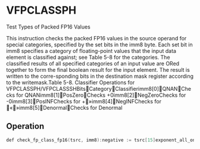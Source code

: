 # VFPCLASSPH

Test Types of Packed FP16 Values

This instruction checks the packed FP16 values in the source operand for special categories, specified by the set bits in the imm8 byte.
Each set bit in imm8 specifies a category of floating-point values that the input data element is classified against; see Table 5-8 for the categories.
The classified results of all specified categories of an input value are ORed together to form the final boolean result for the input element.
The result is written to the corre-sponding bits in the destination mask register according to the writemask.Table 5-8.
 Classifier Operations for VFPCLASSPH/VFPCLASSSHBitsCategoryClassifierimm8[0]QNANChecks for QNANimm8[1]PosZeroChecks +0imm8[2]NegZeroChecks for -0imm8[3]PosINFChecks for +»imm8[4]NegINFChecks for «»imm8[5]DenormalChecks for Denormal

## Operation

```C
def check_fp_class_fp16(tsrc, imm8):negative := tsrc[15]exponent_all_ones := (tsrc[14:10] == 0x1F)exponent_all_zeros := (tsrc[14:10] == 0)mantissa_all_zeros := (tsrc[9:0] == 0)zero := exponent_all_zeros and mantissa_all_zerossignaling_bit := tsrc[9]snan := exponent_all_ones and not(mantissa_all_zeros) and not(signaling_bit)qnan := exponent_all_ones and not(mantissa_all_zeros) and signaling_bitpositive_zero := not(negative) and zeronegative_zero := negative and zeropositive_infinity := not(negative) and exponent_all_ones and mantissa_all_zerosnegative_infinity := negative and exponent_all_ones and mantissa_all_zerosdenormal := exponent_all_zeros and not(mantissa_all_zeros)finite_negative := negative and not(exponent_all_ones) and not(zero)return (imm8[0] and qnan) OR(imm8[1] and positive_zero) OR(imm8[2] and negative_zero) OR(imm8[3] and positive_infinity) OR(imm8[4] and negative_infinity) OR(imm8[5] and denormal) OR(imm8[6] and finite_negative) OR(imm8[7] and snan)VFPCLASSPH dest{k2}, src, imm8VL = 128, 256 or 512KL := VL/16FOR i := 0 to KL-1:IF k2[i] or *no writemask*:IF SRC is memory and (EVEX.b = 1):tsrc := SRC.fp16[0]ELSE:tsrc := SRC.fp16[i]DEST.bit[i] := check_fp_class_fp16(tsrc, imm8)ELSE:DEST.bit[i] := 0DEST[MAXKL-1:kl] := 0Intel C/C++ Compiler Intrinsic EquivalentVFPCLASSPH __mmask8 _mm_fpclass_ph_mask (__m128h a, int imm8);VFPCLASSPH __mmask8 _mm_mask_fpclass_ph_mask (__mmask8 k1, __m128h a, int imm8);VFPCLASSPH __mmask16 _mm256_fpclass_ph_mask (__m256h a, int imm8);VFPCLASSPH __mmask16 _mm256_mask_fpclass_ph_mask (__mmask16 k1, __m256h a, int imm8);VFPCLASSPH __mmask32 _mm512_fpclass_ph_mask (__m512h a, int imm8);VFPCLASSPH __mmask32 _mm512_mask_fpclass_ph_mask (__mmask32 k1, __m512h a, int imm8);
```

